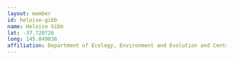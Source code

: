 ```yaml
---
layout: member
id: heloise-gibb
name: Heloise Gibb
lat: -37.720726
long: 145.049036
affiliation: Department of Ecology, Environment and Evolution and Centre for Future Landscapes, La Trobe University, Victoria
---
```



